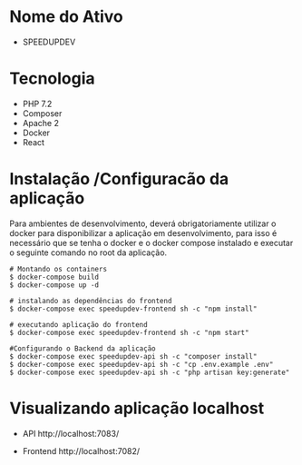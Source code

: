 # Nome do Ativo
* SPEEDUPDEV

# Tecnologia
* PHP 7.2
* Composer
* Apache 2
* Docker
* React

# Instalação /Configuracão da aplicação

Para ambientes de desenvolvimento,  deverá obrigatoriamente utilizar o docker para disponibilizar a aplicação em desenvolvimento, para isso é necessário que se tenha o docker e o docker compose instalado e executar o seguinte comando no root da aplicação.

```
# Montando os containers
$ docker-compose build
$ docker-compose up -d

# instalando as dependências do frontend
$ docker-compose exec speedupdev-frontend sh -c "npm install"

# executando aplicação do frontend
$ docker-compose exec speedupdev-frontend sh -c "npm start"

#Configurando o Backend da aplicação
$ docker-compose exec speedupdev-api sh -c "composer install"
$ docker-compose exec speedupdev-api sh -c "cp .env.example .env"
$ docker-compose exec speedupdev-api sh -c "php artisan key:generate"

```

# Visualizando aplicação localhost
* API 
http://localhost:7083/

* Frontend
http://localhost:7082/

